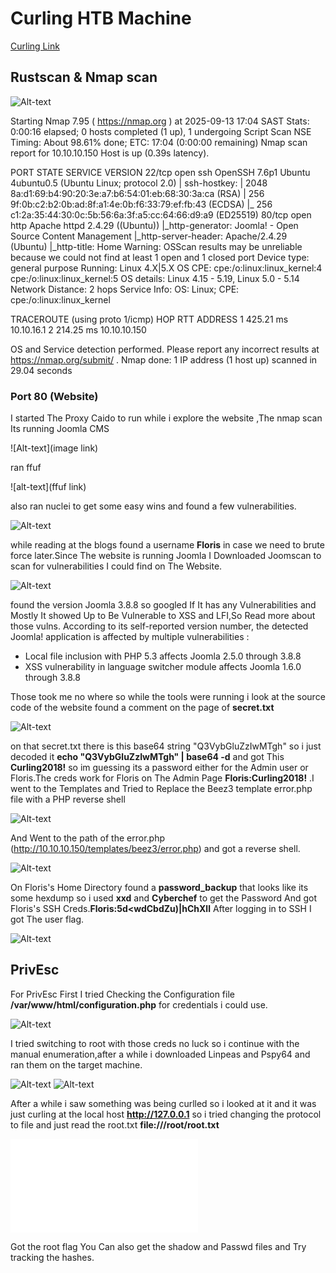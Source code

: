 # Curling HTB Machine

[Curling Link](https://app.hackthebox.com/machines/Curling)

## Rustscan & Nmap scan

![Alt-text](image-url)

Starting Nmap 7.95 ( https://nmap.org ) at 2025-09-13 17:04 SAST
Stats: 0:00:16 elapsed; 0 hosts completed (1 up), 1 undergoing Script Scan
NSE Timing: About 98.61% done; ETC: 17:04 (0:00:00 remaining)
Nmap scan report for 10.10.10.150
Host is up (0.39s latency).

PORT   STATE SERVICE VERSION
22/tcp open  ssh     OpenSSH 7.6p1 Ubuntu 4ubuntu0.5 (Ubuntu Linux; protocol 2.0)
| ssh-hostkey: 
|   2048 8a:d1:69:b4:90:20:3e:a7:b6:54:01:eb:68:30:3a:ca (RSA)
|   256 9f:0b:c2:b2:0b:ad:8f:a1:4e:0b:f6:33:79:ef:fb:43 (ECDSA)
|_  256 c1:2a:35:44:30:0c:5b:56:6a:3f:a5:cc:64:66:d9:a9 (ED25519)
80/tcp open  http    Apache httpd 2.4.29 ((Ubuntu))
|_http-generator: Joomla! - Open Source Content Management
|_http-server-header: Apache/2.4.29 (Ubuntu)
|_http-title: Home
Warning: OSScan results may be unreliable because we could not find at least 1 open and 1 closed port
Device type: general purpose
Running: Linux 4.X|5.X
OS CPE: cpe:/o:linux:linux_kernel:4 cpe:/o:linux:linux_kernel:5
OS details: Linux 4.15 - 5.19, Linux 5.0 - 5.14
Network Distance: 2 hops
Service Info: OS: Linux; CPE: cpe:/o:linux:linux_kernel

TRACEROUTE (using proto 1/icmp)
HOP RTT       ADDRESS
1   425.21 ms 10.10.16.1
2   214.25 ms 10.10.10.150

OS and Service detection performed. Please report any incorrect results at https://nmap.org/submit/ .
Nmap done: 1 IP address (1 host up) scanned in 29.04 seconds

### Port 80 (Website)

I started The Proxy Caido to run while i explore the website ,The nmap scan Its running Joomla CMS 

![Alt-text](image link)

ran ffuf 

![alt-text](ffuf link)

also ran nuclei to get some easy wins and found a few vulnerabilities.

![Alt-text](nuclei)

while reading at the blogs found a username **Floris** in case we need to brute force later.Since The website is running Joomla I Downloaded Joomscan to scan for vulnerabilities I could find on The Website.

![Alt-text](Joomla)

found the version Joomla 3.8.8 so googled If It has any Vulnerabilities and Mostly It showed Up to Be Vulnerable to XSS and LFI,So Read more about those vulns.
According to its self-reported version number, the detected Joomla! application is affected by multiple vulnerabilities :
- Local file inclusion with PHP 5.3 affects Joomla 2.5.0 through 3.8.8
- XSS vulnerability in language switcher module affects Joomla 1.6.0 through 3.8.8

Those took me no where so while the tools were running i look at the source code of the website found a comment on the page of **secret.txt**

![Alt-text](secret)

on that secret.txt there is this base64 string "Q3VybGluZzIwMTgh" so i just decoded it **echo "Q3VybGluZzIwMTgh" | base64 -d** and got This **Curling2018!** so im guessing its a password either for the Admin user or Floris.The creds work for Floris on The Admin Page **Floris:Curling2018!** .I went to the Templates and Tried to Replace the Beez3 template error.php file with a PHP reverse shell 

![Alt-text](revshell)

And Went to the path of the error.php (http://10.10.10.150/templates/beez3/error.php) and got a reverse shell.

![Alt-text](shell)

On Floris's Home Directory found a **password_backup** that looks like its some hexdump so i used **xxd** and **Cyberchef** to get the Password And got Floris's SSH Creds.**Floris:5d<wdCbdZu)|hChXll** After logging in to SSH I got The user flag.

![Alt-text](floris)

## PrivEsc
For PrivEsc First I tried Checking the Configuration file **/var/www/html/configuration.php** for credentials i could use.

![Alt-text](config)

I tried switching to root with those creds no luck so i continue with the manual enumeration,after a while i downloaded Linpeas and Pspy64 and ran them on the target machine.

![Alt-text](lin)
![Alt-text](psp)

After a while i saw something was being curlled so i looked at it and it was just curling at the local host **http://127.0.0.1** so i tried changing the protocol to file and just read the root.txt **file:///root/root.txt** 

![Alt-text](root.txt)

Got the root flag You Can also get the shadow and Passwd files and Try tracking the hashes.




